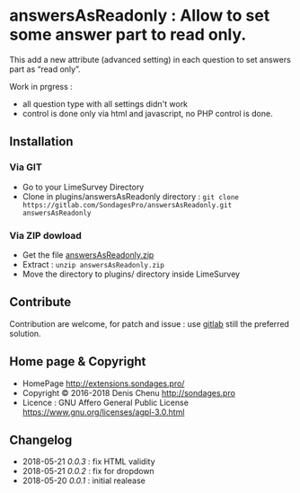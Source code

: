 # answersAsReadonly : Allow to set some answer part to read only. #

This add a new attribute (advanced setting) in each question to set answers part as “read only”. 

Work in prgress : 
- all question type with all settings didn't work
- control is done only via html and javascript, no PHP control is done.

## Installation

### Via GIT
- Go to your LimeSurvey Directory
- Clone in plugins/answersAsReadonly directory : `git clone https://gitlab.com/SondagesPro/answersAsReadonly.git answersAsReadonly`

### Via ZIP dowload
- Get the file [answersAsReadonly.zip](https://extensions.sondages.pro/IMG/auto/answersAsReadonly.zip)
- Extract : `unzip answersAsReadonly.zip`
- Move the directory to plugins/ directory inside LimeSurvey

## Contribute

Contribution are welcome, for patch and issue : use [gitlab](https://gitlab.com/SondagesPro/answersAsReadonly) still the preferred solution.

## Home page & Copyright
- HomePage <http://extensions.sondages.pro/>
- Copyright © 2016-2018 Denis Chenu <http://sondages.pro>
- Licence : GNU Affero General Public License <https://www.gnu.org/licenses/agpl-3.0.html>

## Changelog
- 2018-05-21 _0.0.3_ : fix HTML validity
- 2018-05-21 _0.0.2_ : fix for dropdown
- 2018-05-20 _0.0.1_ : initial realease
